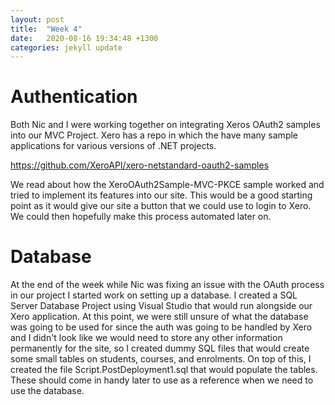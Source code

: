 ```yaml
---
layout: post
title:  "Week 4"
date:   2020-08-16 19:34:48 +1300
categories: jekyll update
---
```


# Authentication

Both Nic and I were working together on integrating Xeros OAuth2 samples into our MVC Project. Xero has a repo in which the have many sample applications for various versions of .NET projects. 

https://github.com/XeroAPI/xero-netstandard-oauth2-samples

We read about how the XeroOAuth2Sample-MVC-PKCE sample worked and tried to implement its features into our site. This would be a good starting point as it would give our site a button that we could use to login to Xero. We could then hopefully make this process automated later on.

# Database

At the end of the week while Nic was fixing an issue with the OAuth process in our project I started work on setting up a database. I created a SQL Server Database Project using Visual Studio that would run alongside our Xero application. At this point, we were still unsure of what the database was going to be used for since the auth was going to be handled by Xero and I didn't look like we would need to store any other information permanently for the site, so I created dummy SQL files that would create some small tables on students, courses, and enrolments. On top of this, I created the file Script.PostDeployment1.sql that would populate the tables. These should come in handy later to use as a reference when we need to use the database.